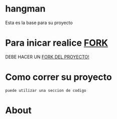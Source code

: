 # hangman

Esta es la base para su proyecto

# Para inicar realice [FORK](https://help.github.com/en/github/getting-started-with-github/fork-a-repo)

DEBE HACER UN [FORK DEL PROYECTO!](https://help.github.com/en/github/getting-started-with-github/fork-a-repo)


# Como correr su proyecto

<!---
Llene esta seccion con "como correr su proyecto"
-->

<!---
yo le proveo una forma facil de compilar y es usando 'make'

make => compilara su codigo

make run => compilara su codigo y lo correra

! OJO que solo funcionaria en systemas *NIX, No se si Windows seria soportado.
--->


```
puede utilizar una seccion de codigo
```

# About

<!---
Llene esta seccion con "Su nombre y correo"
--->

